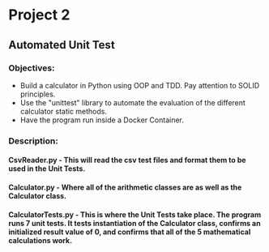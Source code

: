 # Project 2 
## Automated Unit Test 

### Objectives: 
- Build a calculator in Python using OOP and TDD. Pay attention to SOLID principles.  
- Use the "unittest" library to automate the evaluation of the different calculator static methods. 
- Have the program run inside a Docker Container. 

### Description: 
#### CsvReader.py - This will read the csv test files and format them to be used in the Unit Tests. 
#### Calculator.py - Where all of the arithmetic classes are as well as the Calculator class. 
#### CalculatorTests.py - This is where the Unit Tests take place. The program runs 7 unit tests. It tests instantiation of the Calculator class, confirms an initialized result value of 0, and confirms that all of the 5 mathematical calculations work. 
